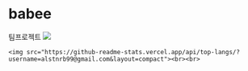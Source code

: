 # babee
팀프로젝트
<img src="https://capsule-render.vercel.app/api?type=waving&color=green&height=200&section=header&text=TeamProject&fontSize=90" />

	<img src="https://github-readme-stats.vercel.app/api/top-langs/?username=alstnrb99@gmail.com&layout=compact"><br><br>
